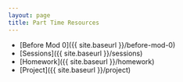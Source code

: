 ```yaml
---
layout: page
title: Part Time Resources
---
```


- [Before Mod 0]({{ site.baseurl }}/before-mod-0)
- [Sessions]({{ site.baseurl }}/sessions)
- [Homework]({{ site.baseurl }}/homework)
- [Project]({{ site.baseurl }}/project)